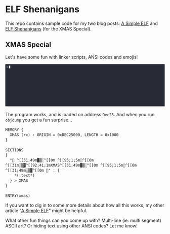 # ELF Shenanigans

This repo contains sample code for my two blog posts: [A Simple ELF](https://4zm.org/2024/12/25/a-simple-elf.html) and [ELF Shenanigans](https://4zm.org/2024/12/25/git-shenanigans.html) (for the XMAS Special).

## XMAS Special

Let's have some fun with linker scripts, ANSI codes and emojis!

![objdump](xmas.gif)

The program works, and is loaded on address `Dec25`. And when you run `objdump` you get a fun surprise...

```
MEMORY {
  XMAS (rx) : ORIGIN = 0xDEC25000, LENGTH = 0x1000
}

SECTIONS
{
  "🎄 ^[[31;49m▓▒░^[[0m ^[[95;1;5m🌟^[[0m ^[[31m░▒▓^[[92;41;1mXMAS^[[31;49m▓▒░^[[0m ^[[95;1;5m🌟^[[0m ^[[31;49m░▒▓^[[0m 🎄" : {
    *(.text*)
  } > XMAS
}

ENTRY(xmas)
```

If you want to dig in to some more details about how all this works, my other article "[A Simple ELF](https://4zm.org/2024/12/25/a-simple-elf.html)" might be helpful.

What other fun things can you come up with? Multi-line (ie. multi segment) ASCII art? Or hiding text using other ANSI codes? Let me know!
